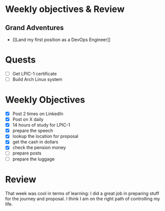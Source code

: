 # Weekly objectives & Review

## Grand Adventures

- [[Land my first position as a DevOps Engineer]]

# Quests

- [ ] Get LPIC-1 certificate
- [ ] Build Arch Linux system

# Weekly Objectives

- [x] Post 2 times on LinkedIn
- [x] Post on X daily
- [x] 14 hours of study for LPIC-1
- [x] prepare the speech
- [x] lookup the location for proposal
- [x] get the cash in dollars
- [x] check the pension money
- [ ] prepare posts
- [ ] prepare the luggage

# Review
 That week was cool in terms of learning: I did a great job in preparing stuff for the journey and proposal. I think I am on the right path of controlling my life.


